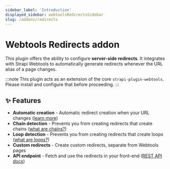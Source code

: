 ```yaml
---
sidebar_label: 'Introduction'
displayed_sidebar: webtoolsRedirectsSidebar
slug: /addons/redirects
---
```


# Webtools Redirects addon

This plugin offers the ability to configure **server-side redirects**. It integrates with Strapi Webtools to automatically generate redirects whenever the URL alias of a page changes.

:::note
This plugin acts as an extension of the core `strapi-plugin-webtools`. Please install and configure that before proceeding.
:::

## ✨ Features

- **Automatic creation** - Automatic redirect creation when your URL changes ([learn more](/addons/redirects/configuration/auto-generate))
- **Chain detection** - Prevents you from creating redirects that create chains ([what are chains?](/addons/redirects/usage#what-is-a-redirect-chain))
- **Loop detection** - Prevents you from creating redirects that create loops ([what are loops?](/addons/redirects/usage#what-is-a-redirect-loop))
- **Custom redirects** - Create custom redirects, separate from Webtools pages
- **API endpoint** - Fetch and use the redirects in your front-end ([REST API docs](/addons/redirects/api/rest))

